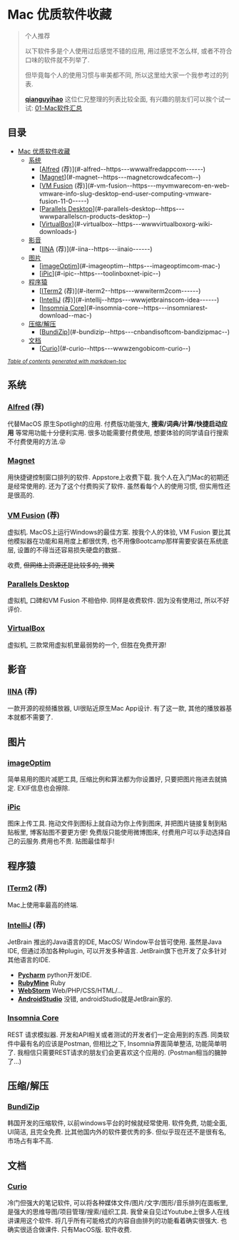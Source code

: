 # Mac 优质软件收藏
> 个人推荐
> 
> 以下软件多是个人使用过后感觉不错的应用, 用过感觉不怎么样, 或者不符合口味的软件就不列举了. 
>
> 但毕竟每个人的使用习惯与审美都不同, 所以这里给大家一个我参考过的列表. 
>
> [**qianguyihao**](https://github.com/qianguyihao) 这位仁兄整理的列表比较全面, 有兴趣的朋友们可以挨个试一试: 
> [01-Mac软件汇总](https://github.com/qianguyihao/Mac/blob/master/01-Mac%E8%BD%AF%E4%BB%B6/01-Mac%E8%BD%AF%E4%BB%B6%E6%B1%87%E6%80%BB.md)

## 目录
- [Mac 优质软件收藏](#mac-------)
  * [系统](#--)
    + [[Alfred](https://www.alfredapp.com/) (荐)](#-alfred--https---wwwalfredappcom------)
    + [[Magnet](https://magnet.crowdcafe.com/)](#-magnet--https---magnetcrowdcafecom--)
    + [[VM Fusion](https://my.vmware.com/en/web/vmware/info/slug/desktop_end_user_computing/vmware_fusion/11_0) (荐)](#-vm-fusion--https---myvmwarecom-en-web-vmware-info-slug-desktop-end-user-computing-vmware-fusion-11-0-----)
    + [[Parallels Desktop](https://www.parallels.cn/products/desktop/)](#-parallels-desktop--https---wwwparallelscn-products-desktop--)
    + [[VirtualBox](https://www.virtualbox.org/wiki/Downloads)](#-virtualbox--https---wwwvirtualboxorg-wiki-downloads-)
  * [影音](#--)
    + [[IINA](https://iina.io/) (荐)](#-iina--https---iinaio------)
  * [图片](#--)
    + [[imageOptim](https://imageoptim.com/mac)](#-imageoptim--https---imageoptimcom-mac-)
    + [[iPic](https://toolinbox.net/iPic/)](#-ipic--https---toolinboxnet-ipic--)
  * [程序猿](#---)
    + [[ITerm2](https://www.iterm2.com/) (荐)](#-iterm2--https---wwwiterm2com------)
    + [[IntelliJ](https://www.jetbrains.com/idea/) (荐)](#-intellij--https---wwwjetbrainscom-idea------)
    + [[Insomnia Core](https://insomnia.rest/download/#mac)](#-insomnia-core--https---insomniarest-download--mac-)
  * [压缩/解压](#-----)
    + [[BundiZip](https://cn.bandisoft.com/bandizip.mac/)](#-bundizip--https---cnbandisoftcom-bandizipmac--)
  * [文档](#--)
    + [[Curio](https://www.zengobi.com/curio/)](#-curio--https---wwwzengobicom-curio--)

<small><i><a href='http://ecotrust-canada.github.io/markdown-toc/'>Table of contents generated with markdown-toc</a></i></small>


## 系统
### [Alfred](https://www.alfredapp.com/) (荐)
代替MacOS 原生Spotlight的应用. 付费版功能强大, **搜索/词典/计算/快捷启动应用** 等常用功能十分便利实用. 很多功能需要付费使用, 想要体验的同学请自行搜索不付费使用的方法.:stuck_out_tongue_closed_eyes:

### [Magnet](https://magnet.crowdcafe.com/)
用快捷键控制窗口排列的软件. Appstore上收费下载. 我个人在入门Mac的初期还是经常使用的. 还为了这个付费购买了软件. 虽然看每个人的使用习惯, 但实用性还是很高的.

### [VM Fusion](https://my.vmware.com/en/web/vmware/info/slug/desktop_end_user_computing/vmware_fusion/11_0) (荐)
虚拟机. MacOS上运行Windows的最佳方案. 按我个人的体验, VM Fusion 要比其他模拟器在功能和易用度上都很优秀, 也不用像Bootcamp那样需要安装在系统底层, 设置的不得当还容易损失硬盘的数据..

收费, ~~但网络上资源还是比较多的, 微笑~~

### [Parallels Desktop](https://www.parallels.cn/products/desktop/)
虚拟机, 口碑和VM Fusion 不相伯仲. 同样是收费软件. 因为没有使用过, 所以不好评价.

### [VirtualBox](https://www.virtualbox.org/wiki/Downloads)
虚拟机, 三款常用虚拟机里最弱势的一个, 但胜在免费开源!

## 影音
### [IINA](https://iina.io/) (荐)
一款开源的视频播放器, UI很贴近原生Mac App设计. 有了这一款, 其他的播放器基本就都不需要了.

## 图片
### [imageOptim](https://imageoptim.com/mac)
简单易用的图片减肥工具, 压缩比例和算法都为你设置好, 只要把图片拖进去就搞定. EXIF信息也会擦除.

### [iPic](https://toolinbox.net/iPic/)
图床上传工具. 拖动文件到图标上就自动为你上传到图床, 并把图片链接复制到粘贴板里, 博客贴图不要更方便! 免费版只能使用微博图床, 付费用户可以手动选择自己的云服务.费用也不贵. 贴图最佳帮手!

## 程序猿
### [ITerm2](https://www.iterm2.com/) (荐)
Mac上使用率最高的终端. 

### [IntelliJ](https://www.jetbrains.com/idea/) (荐)
JetBrain 推出的Java语言的IDE, MacOS/ Window平台皆可使用. 虽然是Java IDE, 但通过添加各种plugin, 可以开发多种语言. JetBrain旗下也开发了众多针对其他语言的IDE. 
  - [**Pycharm**](https://www.jetbrains.com/pycharm/) python开发IDE.
  - [**RubyMine**](https://www.jetbrains.com/ruby/) Ruby
  - [**WebStorm**](https://www.jetbrains.com/webstorm/) Web/PHP/CSS/HTML/...
  - [**AndroidStudio**](https://developer.android.com/studio) 
  没错, androidStudio就是JetBrain家的.

### [Insomnia Core](https://insomnia.rest/download/#mac)
REST 请求模拟器. 开发和API相关或者测试的开发者们一定会用到的东西. 同类软件中最有名的应该是Postman, 但相比之下, Insomnia界面简单整洁, 功能简单明了. 我相信只需要REST请求的朋友们会更喜欢这个应用的. (Postman相当的臃肿了...)

## 压缩/解压
### [BundiZip](https://cn.bandisoft.com/bandizip.mac/)
韩国开发的压缩软件, 以前windows平台的时候就经常使用. 软件免费, 功能全面, UI简洁, 且完全免费. 比其他国内外的软件要优秀的多. 但似乎现在还不是很有名, 市场占有率不高.

## 文档
### [Curio](https://www.zengobi.com/curio/)
冷门但强大的笔记软件, 可以将各种媒体文件/图片/文字/图形/音乐排列在面板里, 是强大的思维导图/项目管理/搜索/组织工具.
我曾亲自见过Youtube上很多人在线讲课用这个软件. 将几乎所有可能格式的内容自由排列的功能看着确实很强大. 也确实很适合做课件. 
只有MacOS版. 软件收费.
